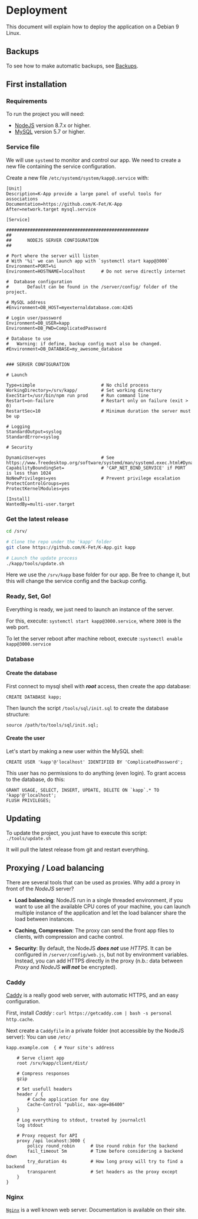 # Deployment

This document will explain how to deploy 
the application on a Debian 9 Linux.

## Backups 

To see how to make automatic backups, see [Backups](./Backups.md).

## First installation

### Requirements

To run the project you will need:
- [NodeJS](https://nodejs.org/en/) version 8.7.x or higher.
- [MySQL](https://dev.mysql.com/downloads/mysql) version 5.7 or higher.


### Service file

We will use `systemd` to monitor and control our app.
We need to create a new file containing the service configuration.

Create a new file `/etc/systemd/system/kapp@.service` with: 

```
[Unit]
Description=K-App provide a large panel of useful tools for associations
Documentation=https://github.com/K-Fet/K-App
After=network.target mysql.service

[Service]

######################################################
##
##      NODEJS SERVER CONFIGURATION
##

# Port where the server will listen
# With '%i' we can launch app with `systemctl start kapp@3000`
Environment=PORT=%i
Environment=HOSTNAME=localhost      # Do not serve directly internet

#  Database configuration
#       Default can be found in the /server/config/ folder of the project.

# MySQL address
#Environment=DB_HOST=myexternaldatabase.com:4245

# Login user/password
Environment=DB_USER=kapp
Environment=DB_PWD=ComplicatedPassword

# Database to use
#   Warning: if define, backup config must also be changed.
#Environment=DB_DATABASE=my_awesome_database


### SERVER CONFIGURATION

# Launch

Type=simple                         # No child process
WorkingDirectory=/srv/kapp/         # Set working directory
ExecStart=/usr/bin/npm run prod     # Run command line
Restart=on-failure                  # Restart only on failure (exit > 0)
RestartSec=10                       # Minimum duration the server must be up

# Logging
StandardOutput=syslog
StandardError=syslog

# Security

DynamicUser=yes                     # See https://www.freedesktop.org/software/systemd/man/systemd.exec.html#DynamicUser=
CapabilityBoundingSet=              # 'CAP_NET_BIND_SERVICE' if PORT is less than 1024
NoNewPrivileges=yes                 # Prevent privilege escalation
ProtectControlGroups=yes
ProtectKernelModules=yes

[Install]
WantedBy=multi-user.target
```

### Get the latest release

```bash
cd /srv/

# Clone the repo under the 'kapp' folder
git clone https://github.com/K-Fet/K-App.git kapp

# Launch the update process
./kapp/tools/update.sh

```

Here we use the `/srv/kapp` base folder for our app. 
Be free to change it, but this will change 
the service config and the backup config.

### Ready, Set, Go! 

Everything is ready, we just need to launch an instance of the server.

For this, execute: `systemctl start kapp@3000.service`, 
where `3000` is the web port.

To let the server reboot after machine reboot, 
execute :`systemctl enable kapp@3000.service`

### Database

#### Create the database

First connect to mysql shell with ***root*** access,
then create the app database:

```mysql
CREATE DATABASE kapp;
```

Then launch the script `/tools/sql/init.sql` to create the database structure:
```mysql
source /path/to/tools/sql/init.sql;
```


#### Create the user

Let's start by making a new user within the MySQL shell:

```mysql
CREATE USER 'kapp'@'localhost' IDENTIFIED BY 'ComplicatedPassword';
```

This user has no permissions to do anything (even login). 
To grant access to the database, do this:

```mysql
GRANT USAGE, SELECT, INSERT, UPDATE, DELETE ON `kapp`.* TO 'kapp'@'localhost';
FLUSH PRIVILEGES;
```


## Updating

To update the project, you just have to execute this script: 
`./tools/update.sh`

It will pull the latest release from git and restart everything.

## Proxying / Load balancing

There are several tools that can be used as proxies.
Why add a proxy in front of the _NodeJS_ server?
- **Load balancing**: NodeJS run in a single threaded environment, 
if you want to use all the available CPU cores of your machine, 
you can launch multiple instance of the application and let the load balancer 
share the load between instances.

- **Caching, Compression**: The proxy can send the front app files 
to clients, with compression and cache control.

- **Security**: By default, the NodeJS ***does not*** use _HTTPS_. 
It can be configured in `/server/config/web.js`, but not by environment variables.
Instead, you can add HTTPS directly in the proxy 
(n.b.: data between _Proxy_ and _NodeJS_ ***will not*** be encrypted). 

### Caddy

[Caddy](https://caddyserver.com/) is a really good web server, with automatic HTTPS, 
and an easy configuration.

First, install _Caddy_ : `curl https://getcaddy.com | bash -s personal http.cache`.

Next create a `Caddyfile` in a private folder (not accessible by the NodeJS server):
You can use `/etc/`

```
kapp.example.com  { # Your site's address

    # Serve client app
    root /srv/kapp/client/dist/
    
    # Compress responses
    gzip
    
    # Set usefull headers
    header / {
        # Cache application for one day
        Cache-Control "public, max-age=86400"
    }
    
    # Log everything to stdout, treated by journalctl
    log stdout
    
    # Proxy request for API
    proxy /api locahost:3000 {
        policy round_robin      # Use round robin for the backend
        fail_timeout 5m         # Time before considering a backend down
        try_duration 4s         # How long proxy will try to find a backend
        transparent             # Set headers as the proxy except
    }
}
```

### Nginx

[`Nginx`](https://nginx.org/en/) is a well known web server. 
Documentation is available on their site.

